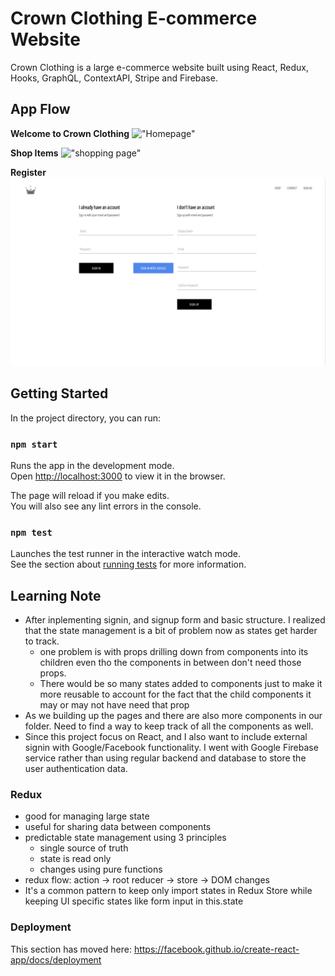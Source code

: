 # Crown Clothing E-commerce Website

Crown Clothing is a large e-commerce website built using React, Redux, Hooks, GraphQL, ContextAPI, Stripe and Firebase. 

## App Flow

__Welcome to Crown Clothing__
!["Homepage"](https://github.com/declan-wu/crwn-clothing/blob/master/public/Screen%20Shot%202019-09-04%20at%2010.57.09%20AM.png)


__Shop Items__
!["shopping page"](https://github.com/declan-wu/crwn-clothing/blob/master/public/Screen%20Shot%202019-09-04%20at%2010.59.21%20AM.png)

__Register__
!["Register"](https://github.com/declan-wu/crwn-clothing/blob/master/public/Screen%20Shot%202019-09-04%20at%2011.03.16%20AM.png)


## Getting Started

In the project directory, you can run:

### `npm start`

Runs the app in the development mode.<br>
Open [http://localhost:3000](http://localhost:3000) to view it in the browser.

The page will reload if you make edits.<br>
You will also see any lint errors in the console.

### `npm test`

Launches the test runner in the interactive watch mode.<br>
See the section about [running tests](https://facebook.github.io/create-react-app/docs/running-tests) for more information.


## Learning Note
- After inplementing signin, and signup form and basic structure. I realized that the state management is a bit of problem now as states get harder to track. 
  - one problem is with props drilling down from components into its children even tho the components in between don't need those props. 
  - There would be so many states added to components just to make it more reusable to account for the fact that the child components it may or may not have need that prop
- As we building up the pages and there are also more components in our folder. Need to find a way to keep track of all the components as well. 
- Since this project focus on React, and I also want to include external signin with Google/Facebook functionality. I went with Google Firebase service rather than using regular backend and database to store the user authentication data.  


### Redux
- good for managing large state
- useful for sharing data between components
- predictable state management using 3 principles
  - single source of truth
  - state is read only
  - changes using pure functions
- redux flow: action -> root reducer -> store -> DOM changes
- It's a common pattern to keep only import states in Redux Store while keeping UI specific states like form input in this.state


### Deployment

This section has moved here: https://facebook.github.io/create-react-app/docs/deployment

